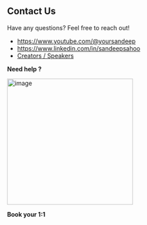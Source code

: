 ## Contact Us
Have any questions? Feel free to reach out!  

- https://www.youtube.com/@yoursandeep
- https://www.linkedin.com/in/sandeepsahoo
- [Creators / Speakers](https://interviewdose.com/contacts)

**Need help ?**

  <a href="https://topmate.io/ersandeep/644263" target="_blank">
    <img width="294" alt="image" src="https://github.com/sandipsahoo2k2/my/assets/5547869/c86cbcfc-ae0e-4105-8dee-bb25b3e32a2c">
  </a>
  
  **Book your 1:1**
